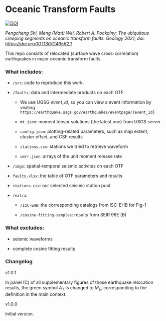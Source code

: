 # Oceanic Transform Faults

[![DOI](https://zenodo.org/badge/DOI/10.5281/zenodo.5160659.svg)](https://doi.org/10.5281/zenodo.5160659)

*Pengcheng Shi, Meng (Matt) Wei, Robert A. Pockalny; The ubiquitous creeping segments on oceanic transform faults. Geology 2021; doi: https://doi.org/10.1130/G49562.1*

This repo consists of relocated (surface wave cross-correlation) earthquakes in major oceanic transform faults.


### What includes:

- `/src`: code to reproduce this work.

- `/faults`: data and intermediate products on each OTF

    - We use UGSG *event_id*, so you can view a event information by visiting `https://earthquake.usgs.gov/earthquakes/eventpage/{event_id}`

    - `mt.json`: moment tensor solutions (the latest one) from USGS server

    - `config.json`: plotting-related parameters, such as map extent, cluster offset, and CSF results

    - `stations.csv`: stations we tried to retrieve waveform

    - `umrr.json`: arrays of the unit moment release rate


- `/imgs`: spatial-temporal seismic activites on each OTF

- `faults.xlsx`: the table of OTF parameters and results

- `stations.csv`: our selected seismic station pool

- `/extra`:

    - `/ISC-EHB`: the corresponding catalogs from ISC-EHB for Fig-1

    - `/cosine-fitting-samples`: results from SEIR 96E (B)


### What excludes:

- seismic waveforms

- complete cosine fitting results


### Changelog

v1.0.1

In panel (C) of all supplementary figures of those earthquake relocation results, the green symbol $A_T$ is changed to $\dot{M}_{E}$, corresponding to the definition in the main context.

v1.0.0

Initial version.

